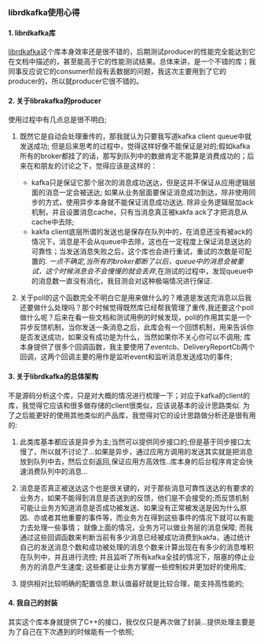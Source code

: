 ### librdkafka使用心得

#### 1. librdkafka库

[librdkafka](https://github.com/edenhill/librdkafka)这个库本身效率还是很不错的，后期测试producer的性能完全能达到它在文档中描述的，甚至能高于它的性能测试结果。总体来讲，是一个不错的库；我同事反应说它的consumer阶段有丢数据的问题，我这次主要用到了它的producer的，所以就producer它很不错的。

#### 2. 关于librakafka的producer

使用过程中有几点总是很不明白;

1. 既然它是自动会处理重传的，那我就认为只要我写道kafka client queue中就发送成功; 但是后来思考的过程中，觉得这样好像不能保证是对的;假如kafka所有的broker都挂了的话，那写到队列中的数据肯定不能算是消费成功的；后来在和朋友的讨论之下，觉得应该是这样的：

    * kafka只是保证它那个层次的消息成功送达，但是这并不保证从应用逻辑层面的消息一定会被送达; 如果从业务层面要保证消息成功到达，除非使用同步的方式，使用异步本身就不能保证消息成功送达. 除非业务逻辑层加ack机制，并且设置消息cache，只有当消息真正被kakfa ack了才把消息从cache中去除; 
    * kakfa client底层所谓的发送也是保存在队列中的，在消息还没有被ack的情况下，消息是不会从queue中去除，这也在一定程度上保证消息送达的可靠性；当发送消息失败之后，这个库也会进行重试，重试的次数是可配置的. *一点不确定,当所有的broker都断了以后，queue中的消息会被重试，这个时候消息会不会慢慢的就会丢弃*,在测试的过程中，发现queue中的消息数一直没有消化，我目测会对这种极端情况进行保证.

2. 关于poll的这个函数完全不明白它是用来做什么的？难道是发送完消息以后我还要做什么处理吗？那个时候觉得既然库已经帮我管理了重传,我还要这个poll做什么呢？后来在看一些文档和测试用例的时候发现，poll的作用其实是一个异步反馈机制，当你发送一条消息之后，此库会有一个回馈机制，用来告诉你是否发送成功，如果没有成功是为什么，当然如果你不关心你可以不调用; 库本身提供了很多个回调函数，我主要使用了eventcb、DeliveryReportCb两个回调，这两个回调主要的用作是监听event和监听消息发送成功的事件;

#### 3. 关于librdkafka的总体架构

不是源码分析这个库，只是对大概的情况进行梳理一下；对应于kafka的client的库，我觉得它应该和很多做存储的client很类似，应该说基本的设计思路类似. 为了之后能更好的使用其他类似的产品库，我觉得对它的设计思路做分析还是很有用的:

1. 此类库基本都应该是异步为主;当然可以提供同步接口的;但是基于同步接口太慢了，所以就不讨论了...如果是异步，通过应用方调用的发送其实就是把消息放到队列中去，然后立刻返回,保证应用方高效性..库本身的后台程序肯定会快速消费队列中的消息...

2. 消息是否真正被送达这个也是很关键的，对于那些消息可靠性送达的有要求的业务方，如果不能得到消息是否送到的反馈，他们是不会接受的;而反馈机制可能让业务方知道消息是否成功被发送、如果没有正常被发送是因为什么原因、亦或者其他重要的事件等，而业务方在得到这些事件的情况下就可以有能力去处理一些事情； 就像上面的情况，业务方可以做业务层的消息保障; 而我通过这些回调函数来判断当前有多少消息已经被成功消费到kakfa，通过统计自己的发送消息个数和成功被处理的消息个数来计算出现在有多少的消息堆积在队列中，并且进行流控; 并且监听了所有kafka全挂的情况下，阻塞的停止业务方的消息产生速度; 这些都是让业务方掌握一些控制权并更加好的使用库;

3. 提供相对比较明确的配置信息.默认值最好就是比较合理，能支持高性能的; 


#### 4. 我自己的封装

其实这个库本身就提供了C++的接口，我仅仅只是再次做了封装...提供处理主要是为了自己在下次遇到的时候能有一个依照;
